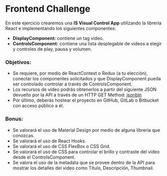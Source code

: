 # Frontend Challenge
En este ejercicio crearemos una **IS Visual Control App** utilizando la librería React e implementando
los siguientes componentes:

* **DisplayComponent:** contiene un tag video.
* **ControlsComponent:** contiene una lista desplegable de videos a elegir y controles de play,
pausa y volumen.

### Objetivos:
* Se requiere, por medio de ReactContext o Redux (a tu elección), conectar los
componentes solicitados y que DisplayComponent pueda ser controlado controlar a través
de ControlsComponent.
* Los recursos de video podrás obtenerlos a partir del siguiente JSON devuelto por la API a
través de un HTTP GET Method: [jsonbin](https://api.jsonbin.io/b/5ef409df2406353b2e0c4068)
* Por último, deberás hostear el proyecto en GitHub, GitLab o Bitbucket con acceso público
a él.

### Bonus:
- Se valorará el uso de Material Design por medio de alguna librería que conozcas.
- Se valorará el uso de React Hooks.
- Se valorará el uso de CSS FlexBox o CSS Grid.
- Se valorará el uso de CSS para controlar el brillo y contraste del video desde el
ControlsComponent.
- Se valora el uso de la metadata que se provee dentro de la API para mostrar los detalles
del video como Título, Descripción, Thumbnail.
